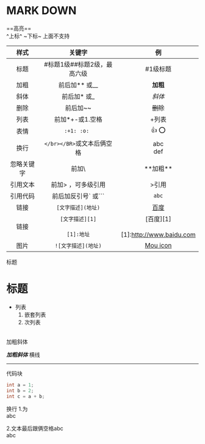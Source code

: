 # **MARK DOWN**

==高亮==  
^上标^
~下标~
上面不支持
  
|    样式    |          关键字              |     例     |
|   :----:   | :------------------------:  |  :------:  |
|    标题    |  #标题1级##标题2级，最高六级  |   #1级标题  |
|    加粗    |           前后加** 或__      |  **加粗**  |
|    斜体    |             前后加* 或_      |    *斜体*  |
|    删除    |             前后加~~         |  ~~删除~~  |
|    列表    |          前加*+-或1.空格     |    +列表    |
|    表情    |            `:+1: :o: `      |   :+1: :o:  |
|    换行    |  `</br></BR>`或文本后俩空格  | abc</br>def |
| 忽略关键字 |              前加\           | \*\*加粗\*\*|
|  引用文本  |      前加> ，可多级引用       |    >引用    |
|  引用代码  |      前后加反引号` 或```      |    `abc`    |
|    链接    |      `[文字描述](地址)`      |[百度](http://www.baidu.com)|
|    链接    |`[文字描述][1]`</br></br>`[1]:地址`|[百度][1]</br></br>[1]:http://www.baidu.com|
|    图片    |      `![文字描述](地址)`      |[Mou icon](http://mouapp.com/Mou_128.png)|

标题  
# 标题  
- 列表
  1. 嵌套列表
  2. 次列表
</br>
加粗斜体</br>

___加粗斜体___
横线  </br>

-------

代码块  
```  c++
int a = 1;
int b = 2;
int c = a + b;
```

换行
1.为</BR>abc</BR>

2.文本最后跟俩空格abc  
abc
